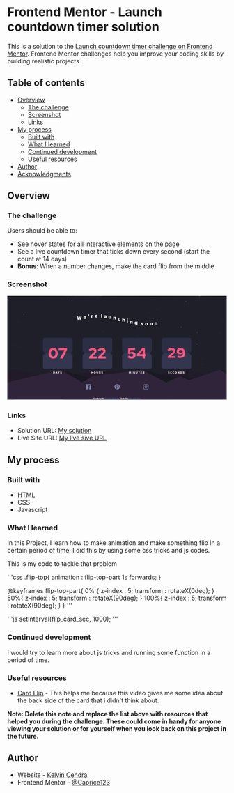 # Frontend Mentor - Launch countdown timer solution

This is a solution to the [Launch countdown timer challenge on Frontend Mentor](https://www.frontendmentor.io/challenges/launch-countdown-timer-N0XkGfyz-). Frontend Mentor challenges help you improve your coding skills by building realistic projects. 

## Table of contents

- [Overview](#overview)
  - [The challenge](#the-challenge)
  - [Screenshot](#screenshot)
  - [Links](#links)
- [My process](#my-process)
  - [Built with](#built-with)
  - [What I learned](#what-i-learned)
  - [Continued development](#continued-development)
  - [Useful resources](#useful-resources)
- [Author](#author)
- [Acknowledgments](#acknowledgments)

## Overview

### The challenge

Users should be able to:

- See hover states for all interactive elements on the page
- See a live countdown timer that ticks down every second (start the count at 14 days)
- **Bonus**: When a number changes, make the card flip from the middle

### Screenshot

![Result](result/result.png)


### Links

- Solution URL: [My solution](https://github.com/Caprice123/countdown-timer-frontendmentor)
- Live Site URL: [My live sive URL](https://your-live-site-url.comhttps://caprice123.github.io/countdown-timer-frontendmentor/)

## My process

### Built with

- HTML
- CSS
- Javascript

### What I learned

In this Project, I learn how to make animation and make something flip in a certain period of time. I did this by using some css tricks and js codes.

This is my code to tackle that problem

'''css
.flip-top{
    animation                   : flip-top-part 1s forwards;
}

@keyframes flip-top-part{
    0% {
        z-index                 : 5;
        transform               : rotateX(0deg);
    }
    50%{
        z-index                 : 5;
        transform               : rotateX(90deg);
    }
    100%{
        z-index                 : 5;
        transform               : rotateX(90deg);
    }
}
'''

'''js
setInterval(flip_card_sec, 1000);
'''

### Continued development

I would try to learn more about js tricks and running some function in a period of time.

### Useful resources

- [Card Flip](https://www.example.comhttps://www.youtube.com/watch?v=U2GrZAn0S-s&t=105s) - This helps me because this video gives me some idea about the back side of the card that i didn't think about.

**Note: Delete this note and replace the list above with resources that helped you during the challenge. These could come in handy for anyone viewing your solution or for yourself when you look back on this project in the future.**

## Author

- Website - [Kelvin Cendra](https://github.com/Caprice123/countdown-timer-frontendmentor)
- Frontend Mentor - [@Caprice123](https://www.frontendmentor.io/profile/Caprice123)

